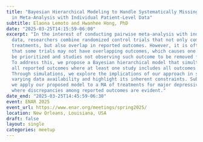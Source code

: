 ```yaml
---
title: "Bayesian Hierarchical Modeling to Handle Systematically Missing Outcome Data
  in Meta-Analysis with Individual Patient-Level Data"
subtitle: Elaona Lemoto and Hwanhee Hong, PhD
date: "2025-03-25T14:15:59-06:00"
excerpt: "In the interest of conducting pairwise meta-analysis with individual patient-level
  data, researchers combine randomized control trials that not only compare the same
  treatments, but also overlap in reported outcomes. However, it is often the case
  that some trials may not have overlapping outcomes, which causes one outcome to
  be prioritized and studies not observing such outcome to be removed from the analysis.
  To address this, we propose a Bayesian hierarchical model that simultaneously considers
  all reported outcomes where at least one study includes all outcomes of interest.
  Through simulations, we explore the implications of our approach in scenarios with
  varying data availability and highlight its inherent constraints. Subsequently,
  we apply our proposed model to a MA of treatments for major depressive disorder,
  where discrepancies among reported outcomes are evident."
date_end: "2025-03-25T14:45:59-06:30"
event: ENAR 2025
event_url: https://www.enar.org/meetings/spring2025/
location: New Orleans, Louisiana, USA
draft: false
layout: single
categories: meetup
---
```

